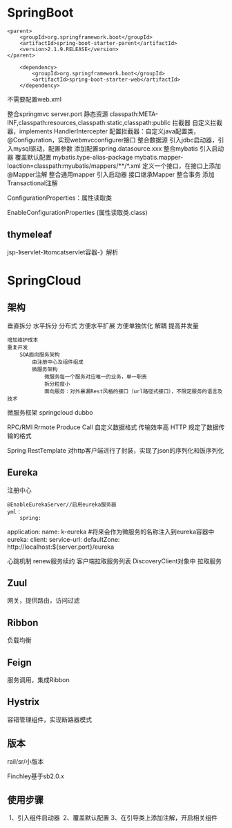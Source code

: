 # SpringBoot

<!--所有的springboot应用都要以该工程为父工程-->
    <parent>
        <groupId>org.springframework.boot</groupId>
        <artifactId>spring-boot-starter-parent</artifactId>
        <version>2.1.9.RELEASE</version>
    </parent>

 <!--启动器：每一个启动器背后都是一堆依赖-->
        <dependency>
            <groupId>org.springframework.boot</groupId>
            <artifactId>spring-boot-starter-web</artifactId>
        </dependency>
        
不需要配置web.xml

整合springmvc
	server.port
	静态资源
		classpath:META-INF,classpath:resources,classpath:static,classpath:public
	拦截器
		自定义拦截器，implements HandlerIntercepter
		配置拦截器：自定义java配置类，@Configuration，实现webmvcconfigurer接口
整合数据源
	引入jdbc启动器，引入mysql驱动，配置参数
    添加配置spring.datasource.xxx
整合mybatis
	引入启动器
	覆盖默认配置 
		mybatis.type-alias-package
		mybatis.mapper-loaction=classpath:myubatis/mappers/**/*.xml
	定义一个接口，在接口上添加@Mapper注解
整合通用mapper
	引入启动器
	接口继承Mapper<User>
整合事务
	添加Transactional注解

ConfigurationProperties：属性读取类

EnableConfigurationProperties (属性读取类.class)



## thymeleaf

jsp-》servlet-》tomcatservlet容器-》解析





# SpringCloud

## 架构
垂直拆分
水平拆分
分布式
	方便水平扩展
	方便单独优化
	解耦
	提高并发量
	
	增加维护成本
	重复开发
		SOA面向服务架构
			由注册中心及组件组成
			微服务架构
				微服务每一个服务对应唯一的业务，单一职责
				拆分粒度小
				面向服务：对外暴漏Rest风格的接口（url路径式接口），不限定服务的语言及技术			

微服务框架
	springcloud
	dubbo
	
RPC/RMI
	Rrmote Produce Call
	自定义数据格式
	传输效率高
HTTP
	规定了数据传输的格式

Spring RestTemplate
对http客户端进行了封装，实现了json的序列化和饭序列化

## Eureka

注册中心
	
	@EnableEurekaServer//启用eureka服务器
	yml：
		spring:
  application:
    name: k-eureka #将来会作为微服务的名称注入到eureka容器中
eureka:
  client:
    service-url:
      defaultZone: http://localhost:${server.port}/eureka

心跳机制
	renew服务续约
	客户端拉取服务列表
		DiscoveryClient对象中
		拉取服务



## Zuul

网关，提供路由，访问过滤

## Ribbon

负载均衡

## Feign

服务调用，集成Ribbon

## Hystrix

容错管理组件，实现断路器模式

## 版本

rail/sr/小版本

Finchley基于sb2.0.x

## 使用步骤

​	1、引入组件启动器
​	2、覆盖默认配置
​	3、在引导类上添加注解，开启相关组件


